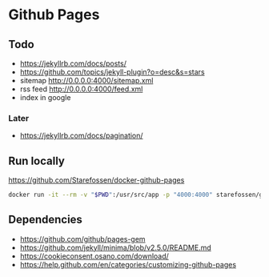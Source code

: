 # Github Pages

## Todo
- https://jekyllrb.com/docs/posts/
- https://github.com/topics/jekyll-plugin?o=desc&s=stars
- sitemap http://0.0.0.0:4000/sitemap.xml
- rss feed http://0.0.0.0:4000/feed.xml
- index in google

### Later
- https://jekyllrb.com/docs/pagination/

## Run locally

https://github.com/Starefossen/docker-github-pages

```bash
docker run -it --rm -v "$PWD":/usr/src/app -p "4000:4000" starefossen/github-pages
```

## Dependencies

- https://github.com/github/pages-gem
- https://github.com/jekyll/minima/blob/v2.5.0/README.md
- https://cookieconsent.osano.com/download/
- https://help.github.com/en/categories/customizing-github-pages
